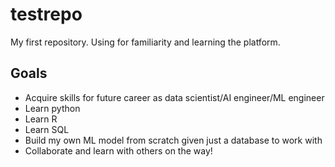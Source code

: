 # testrepo
My first repository. Using for familiarity and learning the platform. 
## Goals
* Acquire skills for future career as data scientist/AI engineer/ML engineer
* Learn python
* Learn R
* Learn SQL
* Build my own ML model from scratch given just a database to work with
* Collaborate and learn with others on the way!
